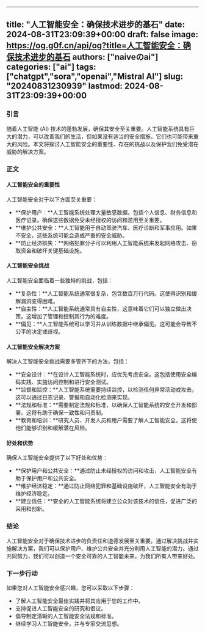 
---
title: "人工智能安全：确保技术进步的基石"
date: 2024-08-31T23:09:39+00:00
draft: false
image: https://og.g0f.cn/api/og?title=人工智能安全：确保技术进步的基石
authors: ["naiveのai"]
categories: ["ai"]
tags: ["chatgpt","sora","openai","Mistral AI"]
slug: "20240831230939"
lastmod: 2024-08-31T23:09:39+00:00
---
### 引言

随着人工智能 (AI) 技术的蓬勃发展，确保其安全至关重要。人工智能系统具有巨大的潜力，可以改善我们的生活，但如果没有适当的安全措施，它们也可能带来重大的风险。本文将探讨人工智能安全的重要性、存在的挑战以及保护我们免受潜在威胁的解决方案。

### 正文

#### 人工智能安全的重要性

人工智能安全对于以下方面至关重要：

* **保护用户：**人工智能系统处理大量敏感数据，包括个人信息、财务信息和医疗记录。确保这些数据免受未经授权的访问和滥用至关重要。
* **维护公共安全：**人工智能用于自动驾驶汽车、医疗诊断和军事应用。如果不安全，这些系统可能会造成严重的安全威胁。
* **防止经济损失：**网络犯罪分子可以利用人工智能系统来发起网络攻击、窃取资金和破坏关键基础设施。

#### 人工智能安全挑战

人工智能安全面临着一些独特的挑战，包括：

* **复杂性：**人工智能系统通常很复杂，包含数百万行代码。这使得识别和缓解漏洞变得困难。
* **自主性：**人工智能系统通常具有自主性，这意味着它们可以独立做出决策。这增加了管理和控制其行为的难度。
* **偏见：**人工智能系统可以学习并从训练数据中继承偏见。这可能会导致不公平的决定或歧视。

#### 人工智能安全解决方案

解决人工智能安全挑战需要多管齐下的方法，包括：

* **安全设计：**在设计人工智能系统时，应优先考虑安全。这包括使用安全编码实践、实施访问控制和进行安全测试。
* **监督和监控：**人工智能系统需要持续监控，以检测任何异常活动或攻击。这可以通过日志记录、警报和自动化检测来实现。
* **法规和标准：**需要制定法规和标准，以确保人工智能系统的安全开发和部署。这将有助于确保一致性和问责制。
* **教育和培训：**研究人员、开发人员和用户需要了解人工智能安全。这将使他们能够识别和缓解潜在风险。

#### 好处和优势

确保人工智能安全提供了以下好处和优势：

* **保护用户和公共安全：**通过防止未经授权的访问和攻击，人工智能安全有助于保护用户和公共安全。
* **维护经济稳定：**通过防止网络犯罪和基础设施破坏，人工智能安全有助于维护经济稳定。
* **建立信任：**安全的人工智能系统将建立公众对该技术的信任，促进广泛的采用和创新。

### 结论

人工智能安全对于确保技术进步的负责任和道德发展至关重要。通过解决挑战并实施解决方案，我们可以保护用户、维护公共安全并充分利用人工智能的潜力。通过共同努力，我们可以创造一个安全可靠的人工智能未来，为我们所有人带来好处。

### 下一步行动

如果您对人工智能安全感兴趣，您可以采取以下步骤：

* 了解人工智能安全最佳实践并将其应用于您的工作中。
* 支持促进人工智能安全的研究和倡议。
* 倡导制定清晰的人工智能安全法规和标准。
* 继续学习人工智能安全，并与专家交流思想。